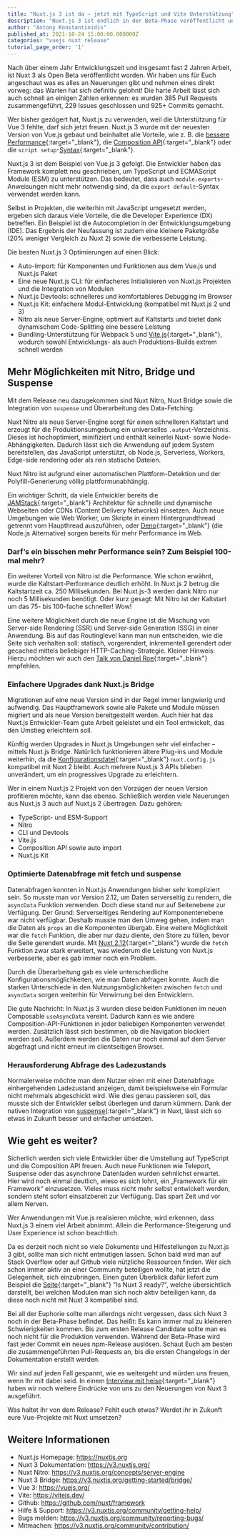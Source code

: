 ```yaml
---
title: "Nuxt.js 3 ist da – jetzt mit TypeScript und Vite Unterstützung"
description: "Nuxt.js 3 ist endlich in der Beta-Phase veröffentlicht und wir konnten begeistert feststellen, dass die neue Server-Engine Nitro sowie die Vue 3 und Vite Unterstützung einfach nur genial sind."
author: "Antony Konstantinidis"
published_at: 2021-10-24 15:00:00.000000Z
categories: "vuejs nuxt release"
tutorial_page_order: '1'
---
```


Nach über einem Jahr Entwicklungszeit und insgesamt fast 2 Jahren Arbeit, ist Nuxt 3 als Open Beta veröffentlicht worden. Wir haben uns für Euch angeschaut was es alles an Neuerungen gibt und nehmen eines direkt vorweg: das Warten hat sich definitiv gelohnt! Die harte Arbeit lässt sich auch schnell an einigen Zahlen erkennen: es wurden 385 Pull Requests zusammengeführt, 229 Issues geschlossen und 925+ Commits gemacht.

Wer bisher gezögert hat, Nuxt.js zu verwenden, weil die Unterstützung für Vue 3 fehlte, darf sich jetzt freuen. Nuxt.js 3 wurde mit der neuesten Version von Vue.js gebaut und beinhaltet alle Vorteile, wie z. B. die [bessere Performance](https://vuejs.de/artikel/vue-3-2-quintessential-quintuplets/){:target="_blank"}, die [Composition API](https://vuejs.de/artikel/composition-api-teil-1/){:target="_blank"} oder die `script setup`-[Syntax](https://vuejs.org/api/sfc-script-setup.html){:target="_blank"}.

Nuxt.js 3 ist dem Beispiel von Vue.js 3 gefolgt. Die Entwickler haben das Framework komplett neu geschrieben, um TypeScript und ECMAScript Module (ESM) zu unterstützen. Das bedeutet, dass auch `module.exports`-Anweisungen nicht mehr notwendig sind, da die `export default`-Syntax verwendet werden kann.

Selbst in Projekten, die weiterhin mit JavaScript umgesetzt werden, ergeben sich daraus viele Vorteile, die die Developer Experience (DX) betreffen. Ein Beispiel ist die Autocompletion in der Entwicklungsumgebung (IDE). Das Ergebnis der Neufassung ist zudem eine kleinere Paketgröße (20% weniger Vergleich zu Nuxt 2) sowie die verbesserte Leistung.

Die besten Nuxt.js 3 Optimierungen auf einen Blick:

- Auto-Import: für Komponenten und Funktionen aus dem Vue.js und Nuxt.js Paket
- Eine neue Nuxt.js CLI: für einfacheres Initialisieren von Nuxt.js Projekten und die Integration von Modulen
- Nuxt.js Devtools: schnelleres und komfortableres Debugging im Browser
- Nuxt.js Kit: einfachere Modul-Entwicklung (kompatibel mit Nuxt.js 2 und 3)
- Nitro als neue Server-Engine, optimiert auf Kaltstarts und bietet dank dynamischem Code-Splitting eine bessere Leistung
- Bundling-Unterstützung für Webpack 5 und [Vite.js](https://vuejs.de/artikel/vite-a-developers-perspective/){:target="_blank"}, wodurch sowohl Entwicklungs- als auch Produktions-Builds extrem schnell werden

## Mehr Möglichkeiten mit Nitro, Bridge und Suspense

Mit dem Release neu dazugekommen sind Nuxt Nitro, Nuxt Bridge sowie die Integration von `suspense` und Überarbeitung des Data-Fetching.

Nuxt Nitro als neue Server-Engine sorgt für einen schnelleren Kaltstart und erzeugt für die Produktionsumgebung ein universelles `.output`-Verzeichnis. Dieses ist hochoptimiert, minifiziert und enthält keinerlei Nuxt- sowie Node-Abhängigkeiten. Dadurch lässt sich die Anwendung auf jedem System bereitstellen, das JavaScript unterstützt, ob Node.js, Serverless, Workers, Edge-side rendering oder als rein statische Dateien.

Nuxt Nitro ist aufgrund einer automatischen Plattform-Detektion und der Polyfill-Generierung völlig plattformunabhängig.

Ein wichtiger Schritt, da viele Entwickler bereits die [JAMStack](https://jamstack.org/){:target="_blank"} Architektur für schnelle und dynamische Webseiten oder CDNs (Content Delivery Networks) einsetzen. Auch neue Umgebungen wie Web Worker, um Skripte in einem Hintergrundthread getrennt vom Haupthread auszuführen, oder [Deno](https://deno.land/){:target="_blank"} (die Node.js Alternative) sorgen bereits für mehr Performance im Web.

### Darf‘s ein bisschen mehr Performance sein? Zum Beispiel 100-mal mehr?

Ein weiterer Vorteil von Nitro ist die Performance. Wie schon erwähnt, wurde die Kaltstart-Performance deutlich erhöht. In Nuxt.js 2 betrug die Kaltstartzeit ca. 250 Millisekunden. Bei Nuxt.js-3 werden dank Nitro nur noch 5 Millisekunden benötigt. Oder kurz gesagt: Mit Nitro ist der Kaltstart um das 75- bis 100-fache schneller! Wow!

Eine weitere Möglichkeit durch die neue Engine ist die Mischung von Server-side Rendering (SSR) und Server-side Generation (SSG) in einer Anwendung. Bis auf das Routinglevel kann man nun entscheiden, wie die Seite sich verhalten soll: statisch, vorgerendert, inkrementell gerendert oder gecached mittels beliebiger HTTP-Caching-Strategie. Kleiner Hinweis: Hierzu möchten wir auch den [Talk von Daniel Roe](https://www.youtube.com/watch?v=ApUPE8b-m04){:target="_blank"} empfehlen.

### Einfachere Upgrades dank Nuxt.js Bridge

Migrationen auf eine neue Version sind in der Regel immer langwierig und aufwendig. Das Hauptframework sowie alle Pakete und Module müssen migriert und als neue Version bereitgestellt werden. Auch hier hat das Nuxt.js Entwickler-Team gute Arbeit geleistet und ein Tool entwickelt, das den Umstieg erleichtern soll.

Künftig werden Upgrades in Nuxt.js Umgebungen sehr viel einfacher – mittels Nuxt.js Bridge. Natürlich funktionieren ältere Plug-ins und Module weiterhin, da die [Konfigurationsdatei](https://nuxtjs.org/docs/directory-structure/nuxt-config#nuxtconfigjs){:target="_blank"} `nuxt.config.js` kompatibel mit Nuxt 2 bleibt. Auch mehrere Nuxt.js 3 APIs blieben unverändert, um ein progressives Upgrade zu erleichtern.

Wer in einem Nuxt.js 2 Projekt von den Vorzügen der neuen Version profitieren möchte, kann das ebenso. Schließlich werden viele Neuerungen aus Nuxt.js 3 auch auf Nuxt.js 2 übertragen. Dazu gehören:

- TypeScript- und ESM-Support
- Nitro
- CLI und Devtools
- Vite.js
- Composition API sowie auto import
- Nuxt.js Kit

### Optimierte Datenabfrage mit fetch und suspense

Datenabfragen konnten in Nuxt.js Anwendungen bisher sehr kompliziert sein. So musste man vor Version 2.12, um Daten serverseitig zu rendern, die `asyncData` Funktion verwenden. Doch diese stand nur auf Seitenebene zur Verfügung. Der Grund: Serverseitiges Rendering auf Komponentenebene war nicht verfügbar. Deshalb musste man den Umweg gehen, indem man die Daten als `props` an die Komponenten übergab. Eine weitere Möglichkeit war die `fetch` Funktion, die aber nur dazu diente, den Store zu füllen, bevor die Seite gerendert wurde. Mit [Nuxt 2.12](https://nuxtjs.org/docs/features/data-fetching/){:target="_blank"} wurde die `fetch` Funktion zwar stark erweitert, was wiederum die Leistung von Nuxt.js verbesserte, aber es gab immer noch ein Problem.

Durch die Überarbeitung gab es viele unterschiedliche Konfigurationsmöglichkeiten, wie man Daten abfragen konnte. Auch die starken Unterschiede in den Nutzungsmöglichkeiten zwischen `fetch` und `asyncData` sorgen weiterhin für Verwirrung bei den Entwicklern.

Die gute Nachricht: In Nuxt.js 3 wurden diese beiden Funktionen im neuen Composable `useAsyncData` vereint. Dadurch kann es wie andere Composition-API-Funktionen in jeder beliebigen Komponenten verwendet werden. Zusätzlich lässt sich bestimmen, ob die Navigation blockiert werden soll. Außerdem werden die Daten nur noch einmal auf dem Server abgefragt und nicht erneut im clientseitigen Browser.

### Herausforderung Abfrage des Ladezustands

Normalerweise möchte man dem Nutzer einen mit einer Datenabfrage einhergehenden Ladezustand anzeigen, damit beispielsweise ein Formular nicht mehrmals abgeschickt wird. Wie dies genau passieren soll, das musste sich der Entwickler selbst überlegen und darum kümmern. Dank der nativen Integration von [suspense](https://vuejs.org/guide/built-ins/suspense.html){:target="_blank"} in Nuxt, lässt sich so etwas in Zukunft besser und einfacher umsetzen.

## Wie geht es weiter?

Sicherlich werden sich viele Entwickler über die Umstellung auf TypeScript und die Composition API freuen. Auch neue Funktionen wie Teleport, Suspense oder das asynchrone Datenladen wurden sehnlichst erwartet. Hier wird noch einmal deutlich, wieso es sich lohnt, ein „Framework für ein Framework“ einzusetzen. Vieles muss nicht mehr selbst entwickelt werden, sondern steht sofort einsatzbereit zur Verfügung. Das spart Zeit und vor allem Nerven.

Wer Anwendungen mit Vue.js realisieren möchte, wird erkennen, dass Nuxt.js 3 einem viel Arbeit abnimmt. Allein die Performance-Steigerung und User Experience ist schon beachtlich.

Da es derzeit noch nicht so viele Dokumente und Hilfestellungen zu Nuxt.js 3 gibt, sollte man sich nicht entmutigen lassen. Schon bald wird man auf Stack Overflow oder auf Github viele nützliche Ressourcen finden. Wer sich schon immer aktiv an einer Community beteiligen wollte, hat jetzt die Gelegenheit, sich einzubringen. Einen guten Überblick dafür liefert zum Beispiel die [Seite](https://isnuxt3ready.owln.ai){:target="_blank"} "Is Nuxt 3 ready?", welche übersichtlich darstellt, bei welchen Modulen man sich noch aktiv beteiligen kann, da diese noch nicht mit Nuxt 3 kompatibel sind.

Bei all der Euphorie sollte man allerdngs nicht vergessen, dass sich Nuxt 3 noch in der Beta-Phase befindet. Das heißt: Es kann immer mal zu kleineren Schwierigkeiten kommen. Bis zum ersten Release Candidate sollte man es noch nicht für die Produktion verwenden. Während der Beta-Phase wird fast jeder Commit ein neues npm-Release auslösen. Schaut Euch am besten die zusammengeführten Pull-Requests an, bis die ersten Changelogs in der Dokumentation erstellt werden.

Wir sind auf jeden Fall gespannt, wie es weitergeht und würden uns freuen, wenn Ihr mit dabei seid. In einem [Interview mit heise](https://www.heise.de/news/JavaScript-Nuxt-js-3-unterstuetzt-TypeScript-und-integriert-Vite-js-6214270.html){:target="_blank"} haben wir noch weitere Eindrücke von uns zu den Neuerungen von Nuxt 3 ausgeführt.

Was haltet ihr von dem Release? Fehlt euch etwas? Werdet ihr in Zukunft eure Vue-Projekte mit Nuxt umsetzen?


## Weitere Informationen

- Nuxt.js Homepage: https://nuxtjs.org
- Nuxt 3 Dokumentation: https://v3.nuxtjs.org/
- Nuxt Nitro: https://v3.nuxtjs.org/concepts/server-engine
- Nuxt 3 Bridge: https://v3.nuxtjs.org/getting-started/bridge/
- Vue 3: https://vuejs.org/
- Vite: https://vitejs.dev/
- Github: https://github.com/nuxt/framework
- Hilfe & Support: https://v3.nuxtjs.org/community/getting-help/
- Bugs melden: https://v3.nuxtjs.org/community/reporting-bugs/
- Mitmachen: https://v3.nuxtjs.org/community/contribution/
